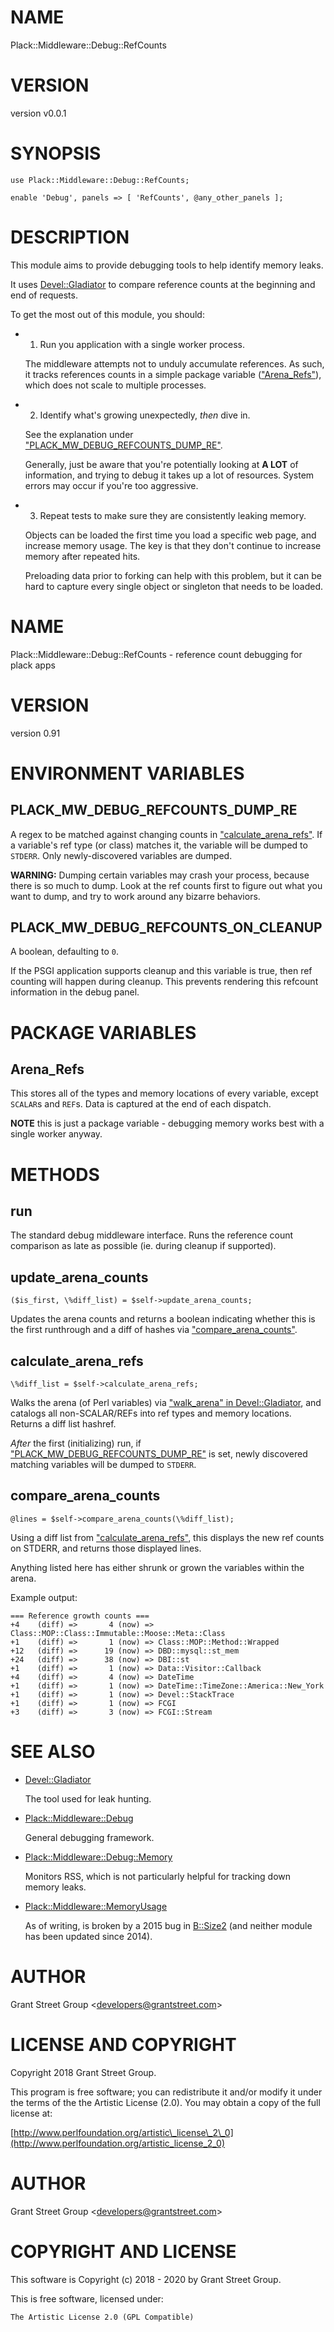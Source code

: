 # NAME

Plack::Middleware::Debug::RefCounts

# VERSION

version v0.0.1

# SYNOPSIS

    use Plack::Middleware::Debug::RefCounts;

    enable 'Debug', panels => [ 'RefCounts', @any_other_panels ];

# DESCRIPTION

This module aims to provide debugging tools to help identify memory leaks.

It uses [Devel::Gladiator](https://metacpan.org/pod/Devel::Gladiator) to compare reference counts at the beginning and end
of requests.

To get the most out of this module, you should:

- 1. Run you application with a single worker process.

    The middleware attempts not to unduly accumulate references. As such, it tracks
    references counts in a simple package variable (["Arena\_Refs"](#arena_refs)), which does not
    scale to multiple processes.

- 2. Identify what's growing unexpectedly, _then_ dive in.

    See the explanation under ["PLACK\_MW\_DEBUG\_REFCOUNTS\_DUMP\_RE"](#plack_mw_debug_refcounts_dump_re).

    Generally, just be aware that you're potentially looking at **A LOT** of
    information, and trying to debug it takes up a lot of resources. System
    errors may occur if you're too aggressive.

- 3. Repeat tests to make sure they are consistently leaking memory.

    Objects can be loaded the first time you load a specific web page, and increase
    memory usage.  The key is that they don't continue to increase memory after
    repeated hits.

    Preloading data prior to forking can help with this problem, but it can be hard
    to capture every single object or singleton that needs to be loaded.

# NAME

Plack::Middleware::Debug::RefCounts - reference count debugging for plack apps

# VERSION

version 0.91

# ENVIRONMENT VARIABLES

## PLACK\_MW\_DEBUG\_REFCOUNTS\_DUMP\_RE

A regex to be matched against changing counts in ["calculate\_arena\_refs"](#calculate_arena_refs).
If a variable's ref type (or class) matches it, the variable will be dumped to
`STDERR`. Only newly-discovered variables are dumped.

**WARNING:** Dumping certain variables may crash your process, because there is
so much to dump. Look at the ref counts first to figure out what you want to
dump, and try to work around any bizarre behaviors.

## PLACK\_MW\_DEBUG\_REFCOUNTS\_ON\_CLEANUP

A boolean, defaulting to `0`.

If the PSGI application supports cleanup and this variable is true, then ref
counting will happen during cleanup. This prevents rendering this refcount
information in the debug panel.

# PACKAGE VARIABLES

## Arena\_Refs

This stores all of the types and memory locations of every variable,
except `SCALAR`s and `REF`s. Data is captured at the end of each dispatch.

**NOTE** this is just a package variable - debugging memory works best with a
single worker anyway.

# METHODS

## run

The standard debug middleware interface. Runs the reference count comparison
as late as possible (ie. during cleanup if supported).

## update\_arena\_counts

    ($is_first, \%diff_list) = $self->update_arena_counts;

Updates the arena counts and returns a boolean indicating whether this is the
first runthrough and a diff of hashes via ["compare\_arena\_counts"](#compare_arena_counts).

## calculate\_arena\_refs

    \%diff_list = $self->calculate_arena_refs;

Walks the arena (of Perl variables) via ["walk\_arena" in Devel::Gladiator](https://metacpan.org/pod/Devel::Gladiator#walk_arena), and
catalogs all non-SCALAR/REFs into ref types and memory locations.  Returns a
diff list hashref.

_After_ the first (initializing) run, if ["PLACK\_MW\_DEBUG\_REFCOUNTS\_DUMP\_RE"](#plack_mw_debug_refcounts_dump_re)
is set, newly discovered matching variables will be dumped to `STDERR`.

## compare\_arena\_counts

    @lines = $self->compare_arena_counts(\%diff_list);

Using a diff list from ["calculate\_arena\_refs"](#calculate_arena_refs), this displays the new ref
counts on STDERR, and returns those displayed lines.

Anything listed here has either shrunk or grown the variables within the arena.

Example output:

    === Reference growth counts ===
    +4    (diff) =>       4 (now) => Class::MOP::Class::Immutable::Moose::Meta::Class
    +1    (diff) =>       1 (now) => Class::MOP::Method::Wrapped
    +12   (diff) =>      19 (now) => DBD::mysql::st_mem
    +24   (diff) =>      38 (now) => DBI::st
    +1    (diff) =>       1 (now) => Data::Visitor::Callback
    +4    (diff) =>       4 (now) => DateTime
    +1    (diff) =>       1 (now) => DateTime::TimeZone::America::New_York
    +1    (diff) =>       1 (now) => Devel::StackTrace
    +1    (diff) =>       1 (now) => FCGI
    +3    (diff) =>       3 (now) => FCGI::Stream

# SEE ALSO

- [Devel::Gladiator](https://metacpan.org/pod/Devel::Gladiator)

    The tool used for leak hunting.

- [Plack::Middleware::Debug](https://metacpan.org/pod/Plack::Middleware::Debug)

    General debugging framework.

- [Plack::Middleware::Debug::Memory](https://metacpan.org/pod/Plack::Middleware::Debug::Memory)

    Monitors RSS, which is not particularly helpful for tracking down memory leaks.

- [Plack::Middleware::MemoryUsage](https://metacpan.org/pod/Plack::Middleware::MemoryUsage)

    As of writing, is broken by a 2015 bug in [B::Size2](https://metacpan.org/pod/B::Size2)
    (and neither module has been updated since 2014).

# AUTHOR

Grant Street Group &lt;developers@grantstreet.com>

# LICENSE AND COPYRIGHT

Copyright 2018 Grant Street Group.

This program is free software; you can redistribute it and/or modify it
under the terms of the the Artistic License (2.0). You may obtain a
copy of the full license at:

[http://www.perlfoundation.org/artistic\_license\_2\_0](http://www.perlfoundation.org/artistic_license_2_0)

# AUTHOR

Grant Street Group &lt;developers@grantstreet.com>

# COPYRIGHT AND LICENSE

This software is Copyright (c) 2018 - 2020 by Grant Street Group.

This is free software, licensed under:

    The Artistic License 2.0 (GPL Compatible)
